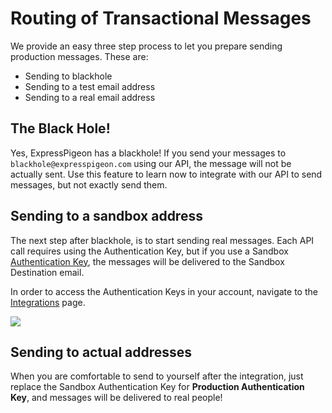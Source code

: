 # Routing of Transactional Messages

We provide an easy three step process to let you prepare sending production messages. These are:

* Sending to blackhole
* Sending to a test email address
* Sending to a real email address

## The Black Hole!

Yes, ExpressPigeon has a blackhole! If you send your messages to `blackhole@expresspigeon.com` using our API,
the message will not be actually sent. Use this feature to learn now to integrate with our API to send messages,
but not exactly send them.


## Sending to a sandbox address

The next step after blackhole, is to start sending real messages. Each API call requires using the Authentication Key,
but if you use a Sandbox [Authentication Key](security_and_authentication), the messages will be delivered to
the Sandbox Destination email.

In order to access the Authentication Keys in your account, navigate to the [Integrations](https://expresspigeon.com/settings/integrations)
page.

![](images/sandbox-key.png)

## Sending to actual addresses

When you are comfortable to send to yourself after the integration, just replace the Sandbox Authentication Key for **Production Authentication Key**, 
and messages will be delivered to real people!
